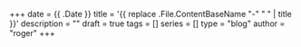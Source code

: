 +++
date = {{ .Date }}
title = '{{ replace .File.ContentBaseName "-" " " | title }}'
description = ""
draft = true
tags = []
series = []
type = "blog"
author = "roger"
+++
